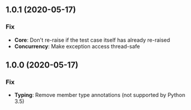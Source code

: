 

## 1.0.1 (2020-05-17)

### Fix

- **Core**: Don't re-raise if the test case itself has already re-raised
- **Concurrency**: Make exception access thread-safe

## 1.0.0 (2020-05-17)

### Fix

- **Typing**: Remove member type annotations (not supported by Python 3.5)
